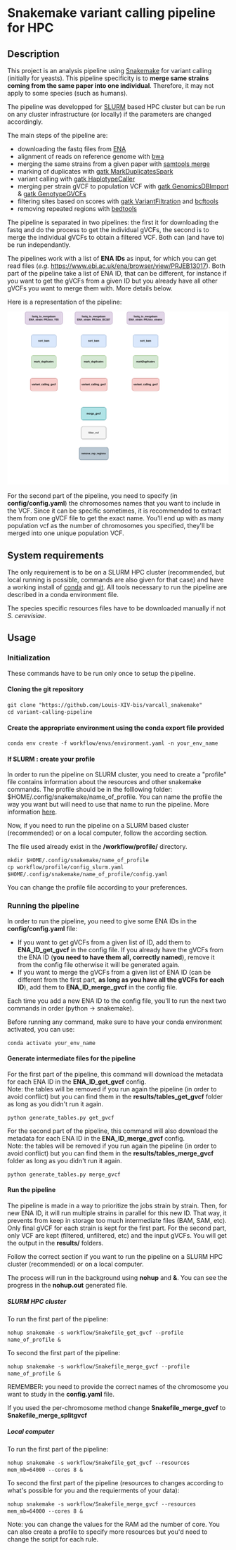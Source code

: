 Snakemake variant calling pipeline for HPC
======================

## Description

This project is an analysis pipeline using [Snakemake](https://snakemake.readthedocs.io/en/stable/) for variant calling (initially for yeasts).
This pipeline  specificity is to **merge same strains coming from the same paper into one individual**. Therefore, it may not apply to some species (such as humans). 

The pipeline was developped for [SLURM](https://slurm.schedmd.com/documentation.html) based HPC cluster but can be run on any cluster infrastructure (or locally) if the parameters are changed accordingly.

The main steps of the pipeline are:
- downloading the fastq files from [ENA](https://www.ebi.ac.uk/ena/browser/home)
- alignment of reads on reference genome with [bwa](http://bio-bwa.sourceforge.net/)
- merging the same strains from a given paper with [samtools merge](https://www.htslib.org/doc/samtools-merge.html)
- marking of duplicates with [gatk MarkDuplicatesSpark](https://gatk.broadinstitute.org/hc/en-us/articles/360037224932-MarkDuplicatesSpark)
- variant calling with [gatk HaplotypeCaller](https://gatk.broadinstitute.org/hc/en-us/articles/360037225632-HaplotypeCaller)
- merging per strain gVCF to population VCF with [gatk GenomicsDBImport](https://gatk.broadinstitute.org/hc/en-us/articles/360036883491-GenomicsDBImport) & [gatk GenotypeGVCFs](https://gatk.broadinstitute.org/hc/en-us/articles/360037057852-GenotypeGVCFs)
- filtering sites based on scores with [gatk VariantFiltration](https://gatk.broadinstitute.org/hc/en-us/articles/360037434691-VariantFiltration) and [bcftools](https://samtools.github.io/bcftools/bcftools.html)
- removing repeated regions with [bedtools](https://bedtools.readthedocs.io/en/latest/)

The pipeline is separated in two pipelines: the first it for downloading the fastq and do the process to get the individual gVCFs, the second is to merge the individual gVCFs to obtain a filtered VCF. Both can (and have to) be run independantly. 

The pipelines work with a list of **ENA IDs** as input, for which you can get read files (*e.g.* https://www.ebi.ac.uk/ena/browser/view/PRJEB13017). Both part of the pipeline take a list of ENA ID, that can be different, for instance if you want to get the gVCFs from a given ID but you already have all other gVCFs you want to merge them with. More details below. 

Here is a representation of the pipeline:    
  
![Logo](/misc/plot_readme/DAG_pipeline.png)
  
For the second part of the pipeline, you need to specify (in **config/config.yaml**) the chromosomes names that you want to include in the VCF. Since it can be specific sometimes, it is recommended to extract them from one gVCF file to get the exact name. You'll end up with as many population vcf as the number of chromosomes you specified, they'll be merged into one unique population VCF.

## System requirements

The only requirement is to be on a SLURM HPC cluster (recommended, but local running is possible, commands are also given for that case) and have a working install of [conda](https://www.anaconda.com/download/#linux) and [git](https://git-scm.com/downloads).
All tools necessary to run the pipeline are described in a conda environment file.  

The species specific resources files have to be downloaded manually if not *S. cerevisiae*. 

## Usage 
### Initialization
These commands have to be run only once to setup the pipeline.

#### Cloning the git repository
```
git clone "https://github.com/Louis-XIV-bis/varcall_snakemake"
cd variant-calling-pipeline
```

#### Create the appropriate environment using the conda export file provided
```
conda env create -f workflow/envs/environment.yaml -n your_env_name
```

#### If SLURM : create your profile 

In order to run the pipeline on SLURM cluster, you need to create a "profile" file contains information about the resources and other snakemake commands. The profile should be in the folllowing folder: $HOME/.config/snakemake/name_of_profile. You can name the profile the way you want but will need to use that name to run the pipeline. More information [here](https://snakemake.readthedocs.io/en/stable/executing/cli.html#profiles).  

Now, if you need to run the pipeline on a SLURM based cluster (recommended) or on a local computer, follow the according section.

The file used already exist in the **/workflow/profile/** directory. 


```
mkdir $HOME/.config/snakemake/name_of_profile
cp workflow/profile/config_slurm.yaml $HOME/.config/snakemake/name_of_profile/config.yaml
```

You can change the profile file according to your preferences. 


### Running the pipeline

In order to run the pipeline, you need to give some ENA IDs in the **config/config.yaml** file:   
- If you want to get gVCFs from a given list of ID, add them to **ENA_ID_get_gvcf** in the config file. If you already have the gVCFs from the ENA ID (**you need to have them all, correctly named**), remove it from the config file otherwise it will be generated again.  
- If you want to merge the gVCFs from a given list of ENA ID (can be different from the first part, **as long as you have all the gVCFs for each ID**), add them to **ENA_ID_merge_gvcf** in the config file. 


Each time you add a new ENA ID to the config file, you'll to run the next two commands in order (python -> snakemake).

Before running any command, make sure to have your conda environment activated, you can use: 
```
conda activate your_env_name 
```

#### Generate intermediate files for the pipeline

For the first part of the pipeline, this command will download the metadata for each ENA ID in the **ENA_ID_get_gvcf** config.  
Note: the tables will be removed if you run again the pipeline (in order to avoid conflict) but you can find them in the **results/tables_get_gvcf** folder as long as you didn't run it again.

```
python generate_tables.py get_gvcf
```

For the second part of the pipeline, this command will also download the metadata for each ENA ID in the **ENA_ID_merge_gvcf** config.  
Note: the tables will be removed if you run again the pipeline (in order to avoid conflict) but you can find them in the **results/tables_merge_gvcf** folder as long as you didn't run it again.


```
python generate_tables.py merge_gvcf
```

#### Run the pipeline

The pipeline is made in a way to prioritize the jobs strain by strain. Then, for new ENA ID, it will run multiple strains in parallel for this new ID. That way, it prevents from keep in storage too much intermediate files (BAM, SAM, etc). Only final gVCF for each strain is kept for the first part. For the second part, only VCF are kept (filtered, unfiltered, etc) and the input gVCFs. You will get the output in the **results/** folders.


Follow the correct section if you want to run the pipeline on a SLURM HPC cluster (recommended) or on a local computer.   

The process will run in the background using **nohup** and **&**. You can see the progress in the **nohup.out** generated file.

##### SLURM HPC cluster 

To run the first part of the pipeline: 
```
nohup snakemake -s workflow/Snakefile_get_gvcf --profile name_of_profile &
```

To second the first part of the pipeline: 
```
nohup snakemake -s workflow/Snakefile_merge_gvcf --profile name_of_profile &
```
REMEMBER: you need to provide the correct names of the chromosome you want to study in the **config.yaml** file.

If you used the per-chromosome method change **Snakefile_merge_gvcf** to **Snakefile_merge_splitgvcf**

##### Local computer

To run the first part of the pipeline: 
```
nohup snakemake -s workflow/Snakefile_get_gvcf --resources mem_mb=64000 --cores 8 &
```

To second the first part of the pipeline (resources to changes according to what's possible for you and the requierments of your data): 
```
nohup snakemake -s workflow/Snakefile_merge_gvcf --resources mem_mb=64000 --cores 8 &
```

Note: you can change the values for the RAM ad the number of core. You can also create a profile to specify more resources but you'd need to change the script for each rule.